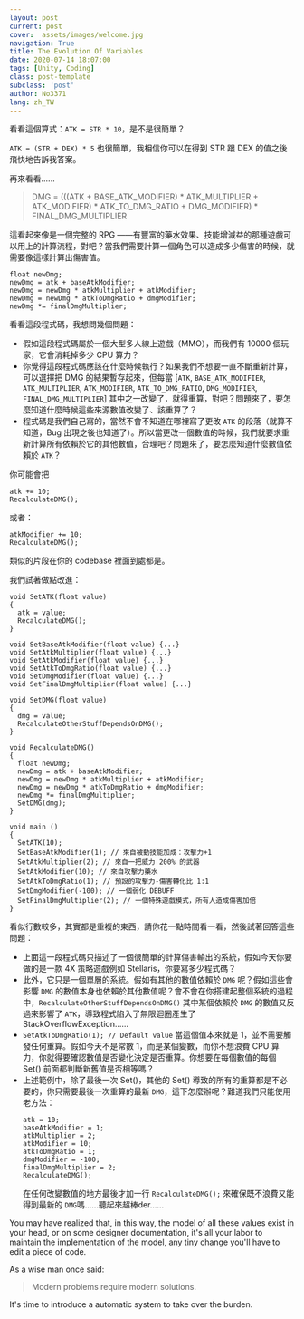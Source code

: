 ```yaml
---
layout: post
current: post
cover:  assets/images/welcome.jpg
navigation: True
title: The Evolution Of Variables
date: 2020-07-14 18:07:00
tags: [Unity, Coding]
class: post-template
subclass: 'post'
author: No3371
lang: zh_TW
---
```


看看這個算式：`ATK = STR * 10`，是不是很簡單？

`ATK = (STR + DEX) * 5` 也很簡單，我相信你可以在得到 STR 跟 DEX 的值之後飛快地告訴我答案。

再來看看......

> DMG = (((ATK + BASE_ATK_MODIFIER) * ATK_MULTIPLIER + ATK_MODIFIER) * ATK_TO_DMG_RATIO + DMG_MODIFIER) * FINAL_DMG_MULTIPLIER

這看起來像是一個完整的 RPG ——有豐富的藥水效果、技能增減益的那種遊戲可以用上的計算流程，對吧？當我們需要計算一個角色可以造成多少傷害的時候，就需要像這樣計算出傷害值。

```CSharp
float newDmg;
newDmg = atk + baseAtkModifier;
newDmg = newDmg * atkMultiplier + atkModifier;
newDmg = newDmg * atkToDmgRatio + dmgModifier;
newDmg *= finalDmgMultiplier; 
```

看看這段程式碼，我想問幾個問題：
- 假如這段程式碼屬於一個大型多人線上遊戲（MMO），而我們有 10000 個玩家，它會消耗掉多少 CPU 算力？
- 你覺得這段程式碼應該在什麼時候執行？如果我們不想要一直不斷重新計算，可以選擇把 DMG 的結果暫存起來，但每當 [`ATK`, `BASE_ATK_MODIFIER`, `ATK_MULTIPLIER`, `ATK_MODIFIER`, `ATK_TO_DMG_RATIO`, `DMG_MODIFIER`, `FINAL_DMG_MULTIPLIER`] 其中之一改變了，就得重算，對吧？問題來了，要怎麼知道什麼時候這些來源數值改變了、該重算了？
- 程式碼是我們自己寫的，當然不會不知道在哪裡寫了更改 `ATK` 的段落（就算不知道，Bug 出現之後也知道了）。所以當更改一個數值的時候，我們就要求重新計算所有依賴於它的其他數值，合理吧？問題來了，要怎麼知道什麼數值依賴於 `ATK`？

你可能會把
```CSharp
atk += 10;
RecalculateDMG();
```
或者：
```CSharp
atkModifier += 10;
RecalculateDMG();
```
類似的片段在你的 codebase 裡面到處都是。

我們試著做點改進：
```CSharp
void SetATK(float value)
{
  atk = value;
  RecalculateDMG();
}

void SetBaseAtkModifier(float value) {...}
void SetAtkMultiplier(float value) {...}
void SetAtkModifier(float value) {...}
void SetAtkToDmgRatio(float value) {...}
void SetDmgModifier(float value) {...}
void SetFinalDmgMultiplier(float value) {...}

void SetDMG(float value)
{
  dmg = value;
  RecalculateOtherStuffDependsOnDMG();
}

void RecalculateDMG()
{
  float newDmg;
  newDmg = atk + baseAtkModifier;
  newDmg = newDmg * atkMultiplier + atkModifier;
  newDmg = newDmg * atkToDmgRatio + dmgModifier;
  newDmg *= finalDmgMultiplier; 
  SetDMG(dmg);
}

void main ()
{
  SetATK(10);
  SetBaseAtkModifier(1); // 來自被動技能加成：攻擊力+1
  SetAtkMultiplier(2); // 來自一把威力 200% 的武器
  SetAtkModifier(10); // 來自攻擊力藥水
  SetAtkToDmgRatio(1); // 預設的攻擊力-傷害轉化比 1:1
  SetDmgModifier(-100); // 一個弱化 DEBUFF
  SetFinalDmgMultiplier(2); // 一個特殊遊戲模式，所有人造成傷害加倍
}
```
看似行數較多，其實都是重複的東西，請你花一點時間看一看，然後試著回答這些問題：
- 上面這一段程式碼只描述了一個很簡單的計算傷害輸出的系統，假如今天你要做的是一款 4X 策略遊戲例如 Stellaris，你要寫多少程式碼？
- 此外，它只是一個單層的系統。假如有其他的數值依賴於 `DMG` 呢？假如這些會影響 `DMG` 的數值本身也依賴於其他數值呢？會不會在你搭建起整個系統的過程中，`RecalculateOtherStuffDependsOnDMG()` 其中某個依賴於 `DMG` 的數值又反過來影響了 `ATK`，導致程式陷入了無限迴圈產生了 StackOverflowException......
- `SetAtkToDmgRatio(1); // Default value` 當這個值本來就是 1，並不需要觸發任何重算。假如今天不是常數 1，而是某個變數，而你不想浪費 CPU 算力，你就得要確認數值是否變化決定是否重算。你想要在每個數值的每個 Set() 前面都判斷新舊值是否相等嗎？
- 上述範例中，除了最後一次 Set()，其他的 Set() 導致的所有的重算都是不必要的，你只需要最後一次重算的最新 `DMG`，這下怎麼辦呢？難道我們只能使用老方法：
    ```CSharp
    atk = 10;
    baseAtkModifier = 1;
    atkMultiplier = 2;
    atkModifier = 10;
    atkToDmgRatio = 1;
    dmgModifier = -100;
    finalDmgMultiplier = 2;
    RecalculateDMG();
    ```
    在任何改變數值的地方最後才加一行 `RecalculateDMG();` 來確保既不浪費又能得到最新的 `DMG`嗎......聽起來超棒der......

You may have realized that, in this way, the model of all these values exist in your head, or on some designer documentation, it's all your labor to maintain the implementation of the model, any tiny change you'll have to edit a piece of code.

As a wise man once said:
> Modern problems require modern solutions.

It's time to introduce a automatic system to take over the burden.
